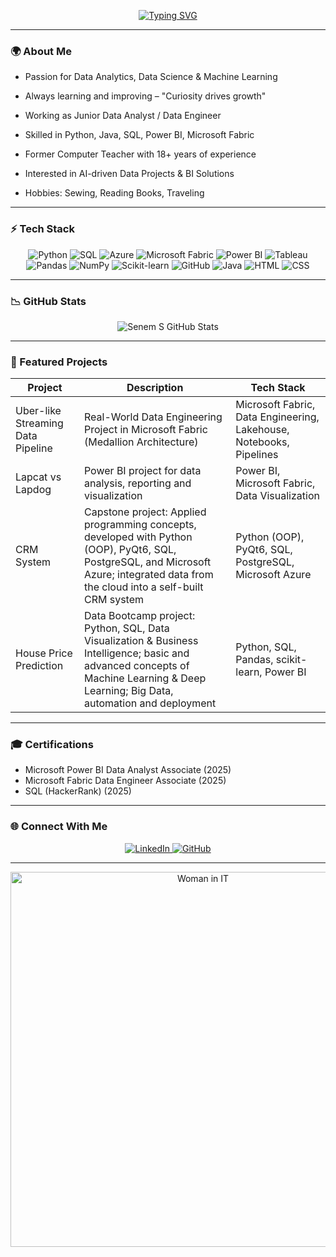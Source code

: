 <!-- Hareketli Yazı -->

<p align="center">
  <a href="https://git.io/typing-svg">
    <img src="https://readme-typing-svg.demolab.com?font=Fira+Code&size=28&pause=1000&color=3BA4F7&width=500&lines=Hi+%F0%9F%91%8B+I'm+Senem;Data+Analyst+%7C+Data+Engineer;Forever+Learning+%26+Innovating+%F0%9F%8C%9F" alt="Typing SVG"/>
  </a>
</p>


---

### 🌍 About Me  

- Passion for Data Analytics, Data Science & Machine Learning  

- Always learning and improving – "Curiosity drives growth"  

- Working as Junior Data Analyst / Data Engineer  

- Skilled in Python, Java, SQL, Power BI, Microsoft Fabric  

- Former Computer Teacher with 18+ years of experience  

- Interested in AI-driven Data Projects & BI Solutions  

- Hobbies: Sewing, Reading Books, Traveling
  

---

###  ⚡️ Tech Stack  

<p align="center">
<img src="https://img.shields.io/badge/Python-3776AB?style=for-the-badge&logo=python&logoColor=white" alt="Python"/>
<img src="https://img.shields.io/badge/SQL-336791?style=for-the-badge&logo=postgresql&logoColor=white" alt="SQL"/>
<img src="https://img.shields.io/badge/Azure-0078D4?style=for-the-badge&logo=microsoft-azure&logoColor=white" alt="Azure"/>
<img src="https://img.shields.io/badge/Microsoft%20Fabric-8210d8?style=for-the-badge&logo=microsoftfabric&logoColor=white" alt="Microsoft Fabric"/>
<img src="https://img.shields.io/badge/Power%20BI-F2C811?style=for-the-badge&logo=powerbi&logoColor=black" alt="Power BI"/>
<img src="https://img.shields.io/badge/Tableau-E97627?style=for-the-badge&logo=tableau&logoColor=white" alt="Tableau"/>
<img src="https://img.shields.io/badge/Pandas-150458?style=for-the-badge&logo=pandas&logoColor=white" alt="Pandas"/>
<img src="https://img.shields.io/badge/NumPy-013243?style=for-the-badge&logo=numpy&logoColor=white" alt="NumPy"/>
<img src="https://img.shields.io/badge/scikit--learn-F7931E?style=for-the-badge&logo=scikitlearn&logoColor=white" alt="Scikit-learn"/>
<img src="https://img.shields.io/badge/GitHub-181717?style=for-the-badge&logo=github&logoColor=white" alt="GitHub"/>
<img src="https://img.shields.io/badge/Java-007396?style=for-the-badge&logo=java&logoColor=white" alt="Java"/>
<img src="https://img.shields.io/badge/HTML5-E34F26?style=for-the-badge&logo=html5&logoColor=white" alt="HTML"/>
<img src="https://img.shields.io/badge/CSS-1572B6?style=for-the-badge&logo=css3&logoColor=white" alt="CSS"/>
</p>

---

### 📉  GitHub Stats  
<!-- GitHub Stats -->
<p align="center">
  <img src="https://github-readme-stats.vercel.app/api?username=senmer5&show_icons=true&theme=react&count_private=true&show_rank=false" alt="Senem S GitHub Stats" />
</p>


---

### 🚀  Featured Projects

| Project | Description | Tech Stack |
|---------|------------|------------|
| Uber-like Streaming Data Pipeline | Real-World Data Engineering Project in Microsoft Fabric (Medallion Architecture) | Microsoft Fabric, Data Engineering, Lakehouse, Notebooks, Pipelines |
| Lapcat vs Lapdog | Power BI project for data analysis, reporting and visualization | Power BI, Microsoft Fabric, Data Visualization |
| CRM System | Capstone project: Applied programming concepts, developed with Python (OOP), PyQt6, SQL, PostgreSQL, and Microsoft Azure; integrated data from the cloud into a self-built CRM system | Python (OOP), PyQt6, SQL, PostgreSQL, Microsoft Azure |
| House Price Prediction | Data Bootcamp project: Python, SQL, Data Visualization & Business Intelligence; basic and advanced concepts of Machine Learning & Deep Learning; Big Data, automation and deployment | Python, SQL, Pandas, scikit-learn, Power BI |


---

### 🎓 Certifications  
- Microsoft Power BI Data Analyst Associate (2025)
- Microsoft Fabric Data Engineer Associate (2025)
- SQL (HackerRank) (2025)

---

### 🌐  Connect With Me  
<p align="center">
  <a href="https://www.linkedin.com/in/senem-mergenci/" target="_blank">
    <img src="https://img.shields.io/badge/LinkedIn-0077B5?style=for-the-badge&logo=linkedin&logoColor=white" alt="LinkedIn"/>
  </a>
  <a href="https://github.com/senmer5" target="_blank">
    <img src="https://img.shields.io/badge/GitHub-181717?style=for-the-badge&logo=github&logoColor=white" alt="GitHub"/>
  </a>
</p>


---

<p align="center">
  <img src="https://media.giphy.com/media/L1R1tvI9svkIWwpVYr/giphy.gif" alt="Woman in IT" width="600"/>
</p>

